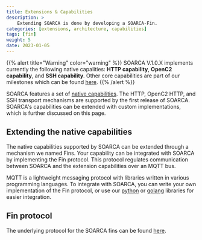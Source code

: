 ```yaml
---
title: Extensions & Capabilities
description: >
    Extending SOARCA is done by developing a SOARCA-Fin.  
categories: [extensions, architecture, capabilities]
tags: [fin]
weight: 5
date: 2023-01-05
---
```



{{% alert title="Warning" color="warning" %}}
SOARCA V.1.0.X implements currently the following native capalities: **HTTP capability**, **OpenC2 capability**, and **SSH capability**. Other core capabilities are part of our milestones which can be found [here](https://github.com/COSSAS/SOARCA/milestones).
{{% /alert %}}

SOARCA features a set of [native capabilities](/docs/soarca-extensions/native-capabilities). The HTTP, OpenC2 HTTP, and SSH transport mechanisms are supported by the first release of SOARCA. SOARCA's capabilities can be extended with custom implementations, which is further discussed on this page.

## Extending the native capabilities

The native capabilities supported by SOARCA can be extended through a mechanism we named Fins. Your capability can be integrated with SOARCA by implementing the Fin protocol. This protocol regulates communication between SOARCA and the extension capabilities over an MQTT bus.

MQTT is a lightweight messaging protocol with libraries written in various programming languages. To integrate with SOARCA, you can write your own implementation of the Fin protocol, or use our [python](https://www.python.org/) or [golang](https://go.dev/) libraries for easier integration.

## Fin protocol

The underlying protocol for the SOARCA fins can be found [here](/docs/soarca-extensions/fin-protocol).

